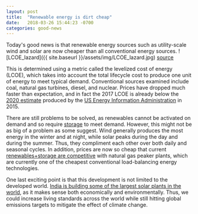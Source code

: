 ```yaml
---
layout: post
title:  "Renewable energy is dirt cheap"
date:   2018-03-26 15:44:23 -0700
categories: good-news
---
```


Today's good news is that renewable energy sources such as utility-scale wind and solar are now cheaper than all conventional energy sources. 
![LCOE_lazard]({{ site.baseurl }}/assets/img/LCOE_lazard.jpg)
[source](https://www.lazard.com/perspective/levelized-cost-of-energy-2017/)

This is determined using a metric called the levelized cost of energy (LCOE), which takes into account the total lifecycle cost to produce one unit of energy to meet typical demand. Conventional sources examined include coal, natural gas turbines, diesel, and nuclear. Prices have dropped much faster than expectation, and in fact the 2017 LCOE is already below the [2020 estimate](https://upload.wikimedia.org/wikipedia/commons/d/df/Projected_LCOE_in_the_U.S._by_2020_%28as_of_2015%29.png) produced by the [US Energy Information Administration](https://www.eia.gov) in 2015.

There are still problems to be solved, as renewables cannot be activated on demand and so require [storage](https://www.lazard.com/perspective/levelized-cost-of-storage-2017/) to meet demand. However, this might not be as big of a problem as some suggest. Wind generally produces the most energy in the winter and at night, while solar peaks during the day and during the summer. Thus, they compliment each other over both daily and seasonal cycles. In addition, prices are now so cheap that current [renewables+storage are competitive](https://cleantechnica.com/2018/03/04/no-huge-energy-storage-breakthrough-needed-renewable-energy/) with natural gas peaker plants, which are currently one of the cheapest conventional load-balancing energy technologies. 

One last exciting point is that this development is not limited to the developed world. [India is building some of the largest solar plants in the world](http://www.latimes.com/world/asia/la-fg-india-solar-20180319-story.html), as it makes sense both economically and environmentally. Thus, we could increase living standards across the world while still hitting global emissions targets to mitigate the effect of climate change.




